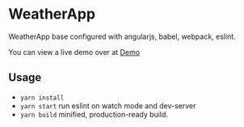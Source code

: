 # WeatherApp
WeatherApp base configured with angularjs, babel, webpack, eslint.

You can view a live demo over at [Demo](https://maxmax.github.io/weatherapp/index.html)

## Usage
* `yarn install`
* `yarn start` run eslint on watch mode and dev-server
* `yarn build` minified, production-ready build.
